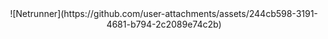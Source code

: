 <div align="center">
  ![Netrunner](https://github.com/user-attachments/assets/244cb598-3191-4681-b794-2c2089e74c2b)
</div>

